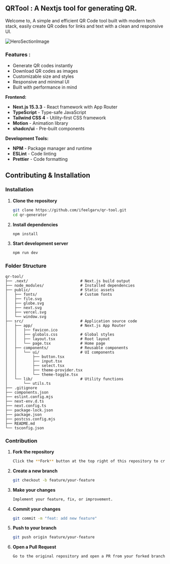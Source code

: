 ## QRTool : A Nextjs tool for generating QR.

Welcome to, A simple and efficient QR Code tool built with modern tech stack, easily create QR codes for links and text with a clean and responsive UI.

![HeroSectionImage](https://i.postimg.cc/0jxnTgZw/qrtool.png)


### Features :
- Generate QR codes instantly
- Download QR codes as images
- Customizable size and styles
- Responsive and minimal UI
- Built with performance in mind

**Frontend:**

- **Next.js 15.3.3** - React framework with App Router
- **TypeScript** - Type-safe JavaScript
- **Tailwind CSS 4** - Utility-first CSS framework
- **Motion** - Animation library
- **shadcn/ui** - Pre-built components


**Development Tools:**

- **NPM** - Package manager and runtime
- **ESLint** - Code linting
- **Prettier** - Code formatting

## Contributing & Installation

### Installation

1. **Clone the repository**

   ```bash
   git clone https://github.com/ifeelgarv/qr-tool.git
   cd qr-generator
   ```

2. **Install dependencies**

    ```bash
    npm install
    ```


3. **Start development server**

   ```bash
   npm run dev
   ```


### Folder Structure
```
qr-tool/
├── .next/                       # Next.js build output
├── node_modules/                # Installed dependencies
├── public/                      # Static assets
│   ├── fonts/                   # Custom fonts
│   ├── file.svg
│   ├── globe.svg
│   ├── next.svg
│   ├── vercel.svg
│   └── window.svg
├── src/                         # Application source code
│   ├── app/                     # Next.js App Router
│   │   ├── favicon.ico
│   │   ├── globals.css          # Global styles
│   │   ├── layout.tsx           # Root layout
│   │   └── page.tsx             # Home page
│   ├── components/              # Reusable components
│   │   └── ui/                  # UI components
│   │       ├── button.tsx
│   │       ├── input.tsx
│   │       ├── select.tsx
│   │       ├── theme-provider.tsx
│   │       └── theme-toggle.tsx
│   └── lib/                     # Utility functions
│       └── utils.ts
├── .gitignore
├── components.json
├── eslint.config.mjs
├── next-env.d.ts
├── next.config.ts
├── package-lock.json
├── package.json
├── postcss.config.mjs
├── README.md
└── tsconfig.json
```

### Contribution

1. **Fork the repository**
    ```bash
   Click the **Fork** button at the top right of this repository to create your own copy.
   ```

2. **Create a new branch**

   ```bash
   git checkout -b feature/your-feature
   ```

3. **Make your changes**
    ```bash
   Implement your feature, fix, or improvement.
   ```

4. **Commit your changes**

   ```bash
   git commit -m "feat: add new feature"
   ```

5. **Push to your branch**

   ```bash
   git push origin feature/your-feature
   ```

6. **Open a Pull Request**
    ```bash
   Go to the original repository and open a PR from your forked branch.
   ```
